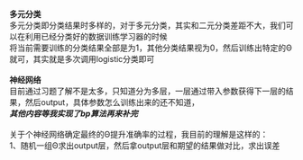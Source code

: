 **多元分类**<br>
多元分类即分类结果时多样的，对于多元分类，其实和二元分类差距不大，我们可以在利用已经分类好的数据训练学习器的时候<br>
将当前需要训练的分类结果全部是为1，其他分类结果视为0，然后训练出特定的Θ就可，其实就是多次调用logistic分类即可<br>
<br>
**神经网络**<br>
目前通过习题了解不是太多，只知道分为多层，一层通过带入参数获得下一层的结果，然后output，具体参数怎么训练出来的还不知道，<br>
***其他内容等我实现了bp算法再来补完***
<br>
<br>
关于个神经网络确定最终的Θ提升准确率的过程，我目前的理解是这样的：<br>
1、随机一组Θ求出output层，然后拿output层和期望的结果做对比，求出误差
